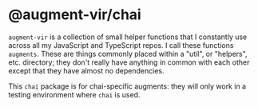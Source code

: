 # @augment-vir/chai

`augment-vir` is a collection of small helper functions that I constantly use across all my JavaScript and TypeScript repos. I call these functions `augments`. These are things commonly placed within a "util", or "helpers", etc. directory; they don't really have anything in common with each other except that they have almost no dependencies.

This `chai` package is for chai-specific augments: they will only work in a testing environment where `chai` is used.
